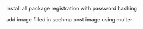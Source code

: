 install all package 
registration with password hashing 
 
 add image filled in scehma
 post image using multer